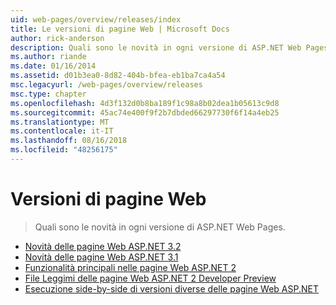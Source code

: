 ```yaml
---
uid: web-pages/overview/releases/index
title: Le versioni di pagine Web | Microsoft Docs
author: rick-anderson
description: Quali sono le novità in ogni versione di ASP.NET Web Pages.
ms.author: riande
ms.date: 01/16/2014
ms.assetid: d01b3ea0-8d82-404b-bfea-eb1ba7ca4a54
msc.legacyurl: /web-pages/overview/releases
msc.type: chapter
ms.openlocfilehash: 4d3f132d0b8ba189f1c98a8b02dea1b05613c9d8
ms.sourcegitcommit: 45ac74e400f9f2b7dbded66297730f6f14a4eb25
ms.translationtype: MT
ms.contentlocale: it-IT
ms.lasthandoff: 08/16/2018
ms.locfileid: "48256175"
---
```

<a name="web-pages-releases"></a>Versioni di pagine Web
====================
> Quali sono le novità in ogni versione di ASP.NET Web Pages.


- [Novità delle pagine Web ASP.NET 3.2](whats-new-in-aspnet-web-pages-32.md)
- [Novità delle pagine Web ASP.NET 3.1](whats-new-aspnet-web-pages-31.md)
- [Funzionalità principali nelle pagine Web ASP.NET 2](top-features-in-web-pages-2.md)
- [File Leggimi delle pagine Web ASP.NET 2 Developer Preview](aspnet-web-pages-2-developer-preview-readme.md)
- [Esecuzione side-by-side di versioni diverse delle pagine Web ASP.NET](running-v1-and-v2-sites-side-by-side.md)
